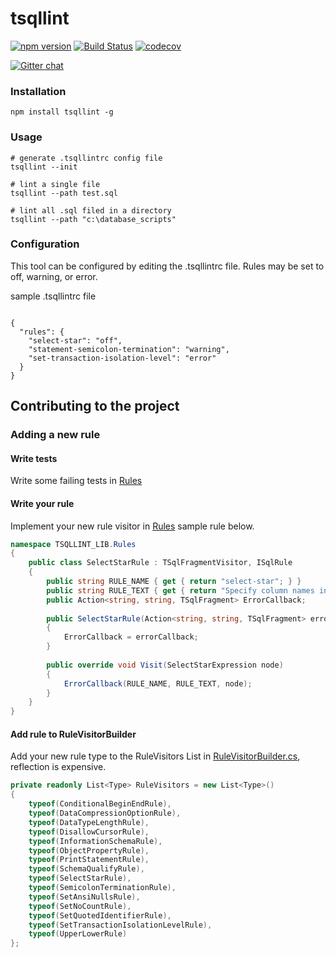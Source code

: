 # tsqllint

[![npm version](https://badge.fury.io/js/tsqllint.svg)](https://badge.fury.io/js/tsqllint)
[![Build Status](https://ci.appveyor.com/api/projects/status/github/tsqllint/tsqllint?svg=true&branch=master)](https://ci.appveyor.com/project/nathan-boyd/tsqllint)
[![codecov](https://codecov.io/gh/tsqllint/tsqllint/branch/master/graph/badge.svg)](https://codecov.io/gh/tsqllint/tsqllint)  

[![Gitter chat](https://img.shields.io/gitter/room/badges/shields.svg)](https://gitter.im/TSQLLint/Lobby)

### Installation 

```
npm install tsqllint -g
```

### Usage
```
# generate .tsqllintrc config file
tsqllint --init

# lint a single file
tsqllint --path test.sql

# lint all .sql filed in a directory
tsqllint --path "c:\database_scripts"
```

### Configuration

This tool can be configured by editing the .tsqllintrc file. Rules may be set to off, warning, or error.

sample .tsqllintrc file

```

{
  "rules": {
    "select-star": "off",
    "statement-semicolon-termination": "warning",
    "set-transaction-isolation-level": "error"
  }
}
```

## Contributing to the project

### Adding a new rule

#### Write tests
Write some failing tests in [Rules](./TSQLLINT_TEST/rules-tests.cs)  

#### Write your rule
Implement your new rule visitor in [Rules](./TSQLLINT_LIB/Rules) sample rule below.

```csharp
namespace TSQLLINT_LIB.Rules 
{
    public class SelectStarRule : TSqlFragmentVisitor, ISqlRule
    {
        public string RULE_NAME { get { return "select-star"; } }
        public string RULE_TEXT { get { return "Specify column names in SELECT"; } }
        public Action<string, string, TSqlFragment> ErrorCallback;
    
        public SelectStarRule(Action<string, string, TSqlFragment> errorCallback)
        {
            ErrorCallback = errorCallback;
        }
    
        public override void Visit(SelectStarExpression node)
        {
            ErrorCallback(RULE_NAME, RULE_TEXT, node);
        }
    }
}
```

#### Add rule to RuleVisitorBuilder
Add your new rule type to the RuleVisitors List in [RuleVisitorBuilder.cs](./TSQLLINT_LIB/Parser/RuleVisitorBuilder.cs), reflection is expensive.

```csharp
private readonly List<Type> RuleVisitors = new List<Type>()
{
    typeof(ConditionalBeginEndRule),
    typeof(DataCompressionOptionRule),
    typeof(DataTypeLengthRule),
    typeof(DisallowCursorRule),
    typeof(InformationSchemaRule),
    typeof(ObjectPropertyRule),
    typeof(PrintStatementRule),
    typeof(SchemaQualifyRule),
    typeof(SelectStarRule),
    typeof(SemicolonTerminationRule),
    typeof(SetAnsiNullsRule),
    typeof(SetNoCountRule),
    typeof(SetQuotedIdentifierRule),
    typeof(SetTransactionIsolationLevelRule),
    typeof(UpperLowerRule)
};
```